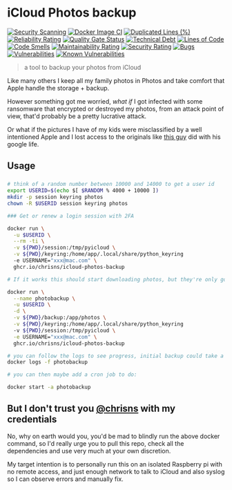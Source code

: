 # iCloud Photos backup
[![Security Scanning](https://github.com/chrisns/icloud-photos-backup/actions/workflows/security.yml/badge.svg)](https://github.com/chrisns/icloud-photos-backup/actions/workflows/security.yml)
[![Docker Image CI](https://github.com/chrisns/icloud-photos-backup/actions/workflows/dockerimage.yml/badge.svg)](https://github.com/chrisns/icloud-photos-backup/actions/workflows/dockerimage.yml)
[![Duplicated Lines (%)](https://sonarcloud.io/api/project_badges/measure?project=chrisns_icloud-photos-backup&metric=duplicated_lines_density)](https://sonarcloud.io/summary/new_code?id=chrisns_icloud-photos-backup)
[![Reliability Rating](https://sonarcloud.io/api/project_badges/measure?project=chrisns_icloud-photos-backup&metric=reliability_rating)](https://sonarcloud.io/summary/new_code?id=chrisns_icloud-photos-backup)
[![Quality Gate Status](https://sonarcloud.io/api/project_badges/measure?project=chrisns_icloud-photos-backup&metric=alert_status)](https://sonarcloud.io/summary/new_code?id=chrisns_icloud-photos-backup)
[![Technical Debt](https://sonarcloud.io/api/project_badges/measure?project=chrisns_icloud-photos-backup&metric=sqale_index)](https://sonarcloud.io/summary/new_code?id=chrisns_icloud-photos-backup)
[![Lines of Code](https://sonarcloud.io/api/project_badges/measure?project=chrisns_icloud-photos-backup&metric=ncloc)](https://sonarcloud.io/summary/new_code?id=chrisns_icloud-photos-backup)
[![Code Smells](https://sonarcloud.io/api/project_badges/measure?project=chrisns_icloud-photos-backup&metric=code_smells)](https://sonarcloud.io/summary/new_code?id=chrisns_icloud-photos-backup)
[![Maintainability Rating](https://sonarcloud.io/api/project_badges/measure?project=chrisns_icloud-photos-backup&metric=sqale_rating)](https://sonarcloud.io/summary/new_code?id=chrisns_icloud-photos-backup)
[![Security Rating](https://sonarcloud.io/api/project_badges/measure?project=chrisns_icloud-photos-backup&metric=security_rating)](https://sonarcloud.io/summary/new_code?id=chrisns_icloud-photos-backup)
[![Bugs](https://sonarcloud.io/api/project_badges/measure?project=chrisns_icloud-photos-backup&metric=bugs)](https://sonarcloud.io/summary/new_code?id=chrisns_icloud-photos-backup)
[![Vulnerabilities](https://sonarcloud.io/api/project_badges/measure?project=chrisns_icloud-photos-backup&metric=vulnerabilities)](https://sonarcloud.io/summary/new_code?id=chrisns_icloud-photos-backup)
[![Known Vulnerabilities](https://snyk.io/test/github/chrisns/icloud-photos-backup/badge.svg)](https://snyk.io/test/github/chrisns/icloud-photos-backup)



> a tool to backup your photos from iCloud

Like many others I keep all my family photos in Photos and take comfort that Apple handle the storage + backup.

However something got me worried, _what if_ I got infected with some ransomware that encrypted or destroyed my photos, from an attack point of view, that'd probably be a pretty lucrative attack.

Or what if the pictures I have of my kids were misclassified by a well intentioned Apple and I lost access to the originals like [this guy](https://news.yahoo.com/dad-took-photos-naked-toddler-142928196.html) did with his google life.

## Usage

###
```bash
# think of a random number between 10000 and 14000 to get a user id
export USERID=$(echo $[ $RANDOM % 4000 + 10000 ])
mkdir -p session keyring photos
chown -R $USERID session keyring photos

### Get or renew a login session with 2FA

docker run \
  -u $USERID \
  --rm -ti \
  -v ${PWD}/session:/tmp/pyicloud \
  -v ${PWD}/keyring:/home/app/.local/share/python_keyring
  -e USERNAME="xxx@mac.com" \
  ghcr.io/chrisns/icloud-photos-backup

# If it works this should start downloading photos, but they're only going to a docker volume, not to your host machine to ^C to exit

docker run \
  --name photobackup \
  -u $USERID \
  -d \
  -v ${PWD}/backup:/app/photos \
  -v ${PWD}/keyring:/home/app/.local/share/python_keyring
  -v ${PWD}/session:/tmp/pyicloud \
  -e USERNAME="xxx@mac.com" \
  ghcr.io/chrisns/icloud-photos-backup

# you can follow the logs to see progress, initial backup could take a LONG time (days-weeks)
docker logs -f photobackup

# you can then maybe add a cron job to do:

docker start -a photobackup
```

## But I don't trust you [@chrisns](@chrisns) with my credentials

No, why on earth would you, you'd be mad to blindly run the above docker command, so I'd really urge you to pull this repo, check all the dependencies and use very much at your own discretion.

My target intention is to personally run this on an isolated Raspberry pi with no remote access, and just enough network to talk to iCloud and also syslog so I can observe errors and manually fix.